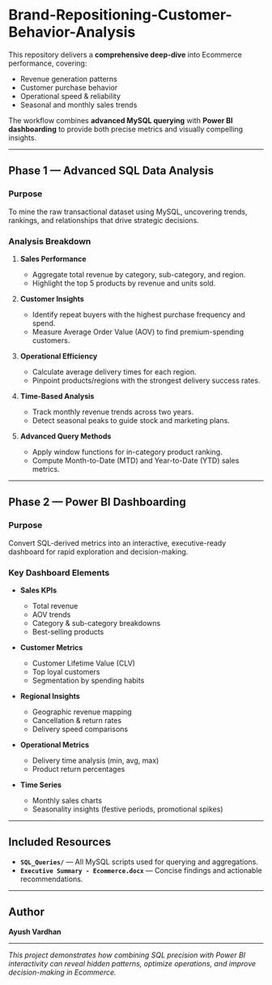 # Brand-Repositioning-Customer-Behavior-Analysis

This repository delivers a **comprehensive deep-dive** into Ecommerce performance, covering:

- Revenue generation patterns  
- Customer purchase behavior  
- Operational speed & reliability  
- Seasonal and monthly sales trends  

The workflow combines **advanced MySQL querying** with **Power BI dashboarding** to provide both precise metrics and visually compelling insights.

---

## **Phase 1 — Advanced SQL Data Analysis**

### **Purpose**
To mine the raw transactional dataset using MySQL, uncovering trends, rankings, and relationships that drive strategic decisions.

### **Analysis Breakdown**

1. **Sales Performance**
   - Aggregate total revenue by category, sub-category, and region.
   - Highlight the top 5 products by revenue and units sold.

2. **Customer Insights**
   - Identify repeat buyers with the highest purchase frequency and spend.
   - Measure Average Order Value (AOV) to find premium-spending customers.

3. **Operational Efficiency**
   - Calculate average delivery times for each region.
   - Pinpoint products/regions with the strongest delivery success rates.

4. **Time-Based Analysis**
   - Track monthly revenue trends across two years.
   - Detect seasonal peaks to guide stock and marketing plans.

5. **Advanced Query Methods**
   - Apply window functions for in-category product ranking.
   - Compute Month-to-Date (MTD) and Year-to-Date (YTD) sales metrics.

---

## **Phase 2 — Power BI Dashboarding**

### **Purpose**
Convert SQL-derived metrics into an interactive, executive-ready dashboard for rapid exploration and decision-making.

### **Key Dashboard Elements**

- **Sales KPIs**
  - Total revenue
  - AOV trends
  - Category & sub-category breakdowns
  - Best-selling products

- **Customer Metrics**
  - Customer Lifetime Value (CLV)
  - Top loyal customers
  - Segmentation by spending habits

- **Regional Insights**
  - Geographic revenue mapping
  - Cancellation & return rates
  - Delivery speed comparisons

- **Operational Metrics**
  - Delivery time analysis (min, avg, max)
  - Product return percentages

- **Time Series**
  - Monthly sales charts
  - Seasonality insights (festive periods, promotional spikes)

---

## **Included Resources**
- **`SQL_Queries/`** — All MySQL scripts used for querying and aggregations.
- **`Executive Summary - Ecommerce.docx`** — Concise findings and actionable recommendations.

---

## **Author**
**Ayush Vardhan**

---

*This project demonstrates how combining SQL precision with Power BI interactivity can reveal hidden patterns, optimize operations, and improve decision-making in Ecommerce.*
